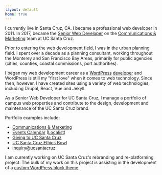 ```yaml
---
layout: default
home: true
---
```


I currently live in Santa Cruz, CA. I became a professional web developer in 2011. In 2017, became the [Senior Web Developer](https://campusdirectory.ucsc.edu/cd_detail?uid=jchafin) on the [Communications & Marketing](https://communications.ucsc.edu) team at UC Santa Cruz.

Prior to entering the web development field, I was in the urban planning field. I spent over a decade as a planning consultant, working throughout the Monterey and San Francisco Bay Areas, primarily for public agencies (cities, counties, coastal commissions, port authorities).

I began my web development career as a [WordPress](https://wordpress.org/) [developer](https://www.hyperarts.com/) and WordPress is still my "first love" when it comes to web technology. Since then, however, I have created sites using a variety of web technologies, including Drupal, React, Vue and Jekyll.

As a Senior Web Developer for UC Santa Cruz, I manage a portfolio of campus web properties and contribute to the design, development and maintenance of the UC Santa Cruz brand.

Portfolio examples include:

- [Communications & Marketing](https://communications.ucsc.edu)
- [Events Calendar](https://events.ucsc.edu/) ([Localist](https://www.localist.com/))
- [Giving to UC Santa Cruz](https://giving.ucsc.edu/)
- [UC Santa Cruz Ethics Bowl](https://reports.news.ucsc.edu/ethics-bowl/)
- [inquiry@ucsantacruz](https://inquiry.ucsc.edu/)

I am currently working on UC Santa Cruz's rebranding and re-platforming project. The bulk of my work on this project is assisting in the development of a [custom WordPress block theme](https://github.com/ucsc/ucsc-2022).
